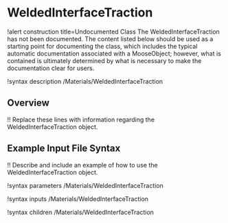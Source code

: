 # WeldedInterfaceTraction

!alert construction title=Undocumented Class
The WeldedInterfaceTraction has not been documented. The content listed below should be used as a starting point for
documenting the class, which includes the typical automatic documentation associated with a
MooseObject; however, what is contained is ultimately determined by what is necessary to make the
documentation clear for users.

!syntax description /Materials/WeldedInterfaceTraction

## Overview

!! Replace these lines with information regarding the WeldedInterfaceTraction object.

## Example Input File Syntax

!! Describe and include an example of how to use the WeldedInterfaceTraction object.

!syntax parameters /Materials/WeldedInterfaceTraction

!syntax inputs /Materials/WeldedInterfaceTraction

!syntax children /Materials/WeldedInterfaceTraction
